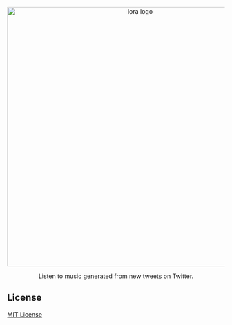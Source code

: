 <p align="center">
    <img alt="iora logo" width="600" src="https://files.ifvictr.com/2020/08/iora_card.png" />
</p>
<p align="center">
    Listen to music generated from new tweets on Twitter.
</p>

## License

[MIT License](LICENSE.txt)
